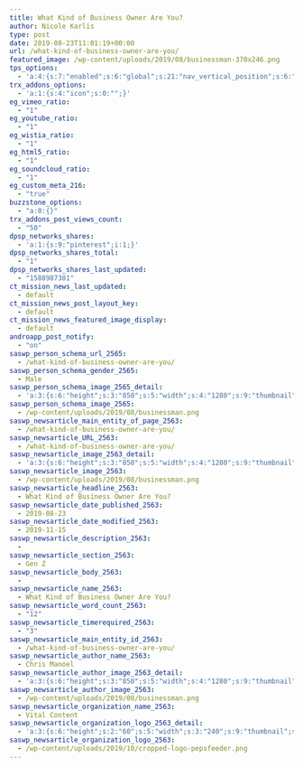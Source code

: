 ```yaml
---
title: What Kind of Business Owner Are You?
author: Nicole Karlis
type: post
date: 2019-08-23T11:01:19+00:00
url: /what-kind-of-business-owner-are-you/
featured_image: /wp-content/uploads/2019/08/businessman-370x246.png
tps_options:
  - 'a:4:{s:7:"enabled";s:6:"global";s:21:"nav_vertical_position";s:6:"global";s:23:"nav_hide_on_first_slide";b:0;s:23:"slide_loading_mechanism";s:6:"global";}'
trx_addons_options:
  - 'a:1:{s:4:"icon";s:0:"";}'
eg_vimeo_ratio:
  - "1"
eg_youtube_ratio:
  - "1"
eg_wistia_ratio:
  - "1"
eg_html5_ratio:
  - "1"
eg_soundcloud_ratio:
  - "1"
eg_custom_meta_216:
  - "true"
buzzstone_options:
  - "a:0:{}"
trx_addons_post_views_count:
  - "50"
dpsp_networks_shares:
  - 'a:1:{s:9:"pinterest";i:1;}'
dpsp_networks_shares_total:
  - "1"
dpsp_networks_shares_last_updated:
  - "1588987381"
ct_mission_news_last_updated:
  - default
ct_mission_news_post_layout_key:
  - default
ct_mission_news_featured_image_display:
  - default
androapp_post_notify:
  - "on"
saswp_person_schema_url_2565:
  - /what-kind-of-business-owner-are-you/
saswp_person_schema_gender_2565:
  - Male
saswp_person_schema_image_2565_detail:
  - 'a:3:{s:6:"height";s:3:"850";s:5:"width";s:4:"1280";s:9:"thumbnail";s:70:"/wp-content/uploads/2019/08/businessman.png";}'
saswp_person_schema_image_2565:
  - /wp-content/uploads/2019/08/businessman.png
saswp_newsarticle_main_entity_of_page_2563:
  - /what-kind-of-business-owner-are-you/
saswp_newsarticle_URL_2563:
  - /what-kind-of-business-owner-are-you/
saswp_newsarticle_image_2563_detail:
  - 'a:3:{s:6:"height";s:3:"850";s:5:"width";s:4:"1280";s:9:"thumbnail";s:70:"/wp-content/uploads/2019/08/businessman.png";}'
saswp_newsarticle_image_2563:
  - /wp-content/uploads/2019/08/businessman.png
saswp_newsarticle_headline_2563:
  - What Kind of Business Owner Are You?
saswp_newsarticle_date_published_2563:
  - 2019-08-23
saswp_newsarticle_date_modified_2563:
  - 2019-11-15
saswp_newsarticle_description_2563:
  -
saswp_newsarticle_section_2563:
  - Gen Z
saswp_newsarticle_body_2563:
  -
saswp_newsarticle_name_2563:
  - What Kind of Business Owner Are You?
saswp_newsarticle_word_count_2563:
  - "12"
saswp_newsarticle_timerequired_2563:
  - "3"
saswp_newsarticle_main_entity_id_2563:
  - /what-kind-of-business-owner-are-you/
saswp_newsarticle_author_name_2563:
  - Chris Manoel
saswp_newsarticle_author_image_2563_detail:
  - 'a:3:{s:6:"height";s:3:"850";s:5:"width";s:4:"1280";s:9:"thumbnail";s:70:"/wp-content/uploads/2019/08/businessman.png";}'
saswp_newsarticle_author_image_2563:
  - /wp-content/uploads/2019/08/businessman.png
saswp_newsarticle_organization_name_2563:
  - Vital Content
saswp_newsarticle_organization_logo_2563_detail:
  - 'a:3:{s:6:"height";s:2:"60";s:5:"width";s:3:"240";s:9:"thumbnail";s:82:"/wp-content/uploads/2019/10/cropped-logo-pepsfeeder.png";}'
saswp_newsarticle_organization_logo_2563:
  - /wp-content/uploads/2019/10/cropped-logo-pepsfeeder.png
---
```


&nbsp;
